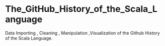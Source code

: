 # The_GitHub_History_of_the_Scala_Language
Data Importing , Cleaning ,  Manipulation ,Visualization of the Github History of the Scala Language. 
